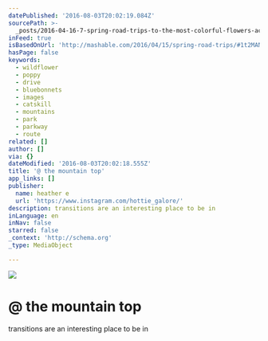 ```yaml
---
datePublished: '2016-08-03T20:02:19.084Z'
sourcePath: >-
  _posts/2016-04-16-7-spring-road-trips-to-the-most-colorful-flowers-across-amer.md
inFeed: true
isBasedOnUrl: 'http://mashable.com/2016/04/15/spring-road-trips/#1t2MANqDGPqa'
hasPage: false
keywords:
  - wildflower
  - poppy
  - drive
  - bluebonnets
  - images
  - catskill
  - mountains
  - park
  - parkway
  - route
related: []
author: []
via: {}
dateModified: '2016-08-03T20:02:18.555Z'
title: '@ the mountain top'
app_links: []
publisher:
  name: heather e
  url: 'https://www.instagram.com/hottie_galore/'
description: transitions are an interesting place to be in
inLanguage: en
inNav: false
starred: false
_context: 'http://schema.org'
_type: MediaObject

---
```

![](https://the-grid-user-content.s3-us-west-2.amazonaws.com/dc2324d7-d733-4f19-973c-1151d19f5e52.jpg)

# @ the mountain top

transitions are an interesting place to be in